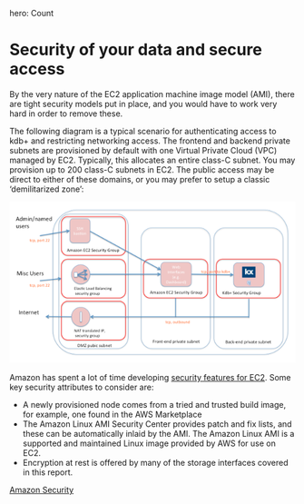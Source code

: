 hero: Count

# Security of your data and secure access

By the very nature of the EC2 application machine image model (AMI),
there are tight security models put in place, and you would have to work
very hard in order to remove these.

The following diagram is a typical scenario for authenticating access to
kdb+ and restricting networking access. The frontend and backend private
subnets are provisioned by default with one Virtual Private Cloud (VPC)
managed by EC2. Typically, this allocates an entire class-C subnet. You
may provision up to 200 class-C subnets in EC2. The public access may be
direct to either of these domains, or you may prefer to setup a classic
‘demilitarized zone’:

![Typical scenario for authenticating access](img/media/image6.png)

Amazon has spent a lot of time developing [security features for EC2](https://aws.amazon.com/security/).
Some key security attributes to consider are:

-   A newly provisioned node comes from a tried and trusted build image, for example, one found in the AWS Marketplace
-   The Amazon Linux AMI Security Center provides patch and fix lists, and these can be automatically inlaid by the AMI. The Amazon Linux AMI is a supported and maintained Linux image provided by AWS for use on EC2.
-   Encryption at rest is offered by many of the storage interfaces covered in this report.

<i class="fa fa-hand-o-right"></i> [Amazon Security](https://aws.amazon.com/blogs/security/)


